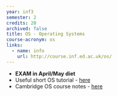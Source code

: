 ```yaml
---
year: inf3
semester: 2
credits: 20
archived: false
title: OS - Operating Systems
course-acronym: os
links:
  - name: info
    url: http://course.inf.ed.ac.uk/os/
---
```


- **EXAM in April/May diet**
- Useful short OS tutorial - [here](http://www.tutorialspoint.com/operating_system/index.htm)
- Cambridge OS course notes - [here](http://www.cl.cam.ac.uk/teaching/1011/OpSystems/os1a-slides.pdf)
